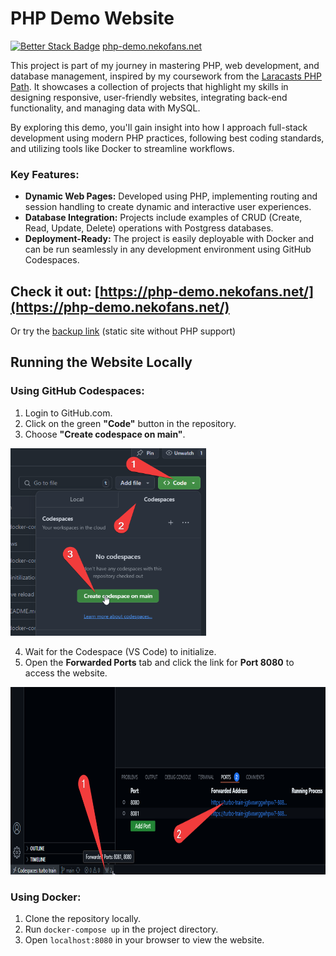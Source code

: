# PHP Demo Website
[![Better Stack Badge](https://uptime.betterstack.com/status-badges/v2/monitor/1kdio.svg)](https://php-demo.nekofans.net/) [php-demo.nekofans.net](https://php-demo.nekofans.net/)


This project is part of my journey in mastering PHP, web development, and database management, inspired by my coursework from the [Laracasts PHP Path](https://laracasts.com/series). It showcases a collection of projects that highlight my skills in designing responsive, user-friendly websites, integrating back-end functionality, and managing data with MySQL.

By exploring this demo, you'll gain insight into how I approach full-stack development using modern PHP practices, following best coding standards, and utilizing tools like Docker to streamline workflows.

### Key Features:
- **Dynamic Web Pages:** Developed using PHP, implementing routing and session handling to create dynamic and interactive user experiences.
- **Database Integration:** Projects include examples of CRUD (Create, Read, Update, Delete) operations with Postgress databases.
- **Deployment-Ready:** The project is easily deployable with Docker and can be run seamlessly in any development environment using GitHub Codespaces.

## Check it out: [https://php-demo.nekofans.net/](https://php-demo.nekofans.net/)
Or try the [backup link](https://php-projects.netlify.app) (static site without PHP support)

## Running the Website Locally

### Using GitHub Codespaces:
1. Login to GitHub.com.
2. Click on the green **"Code"** button in the repository.
3. Choose **"Create codespace on main"**.

<img src="/.devcontainer/code.png" height="300px">

4. Wait for the Codespace (VS Code) to initialize.
5. Open the **Forwarded Ports** tab and click the link for **Port 8080** to access the website.
   
<img src="/.devcontainer/codespace.png" height="300px">

### Using Docker:
1. Clone the repository locally.
2. Run `docker-compose up` in the project directory.
3. Open `localhost:8080` in your browser to view the website.

